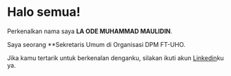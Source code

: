 # Halo semua! 

Perkenalkan nama saya **LA ODE MUHAMMAD MAULIDIN**.<br>

Saya seorang **Sekretaris Umum di Organisasi DPM FT-UHO.<br>

Jika kamu tertarik untuk berkenalan denganku, silakan ikuti akun [Linkedin](https://www.linkedin.com/in/la-ode-muhammad-maulidin-a47302271/)ku ya.
